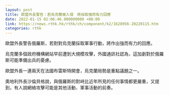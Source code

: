 ```yaml
---
layout: post
title: 歐盟外長警告：若烏克蘭被入侵　將採取強而有力回應
date: 2022-01-15 02:06:46.000000000 +08:00
link: https://news.rthk.hk/rthk/ch/component/k2/1628956-20220115.htm
categories: rthk
---
```


歐盟外長警告俄羅斯，若對對烏克蘭採取軍事行動，將作出強而有力的回應。 

烏克蘭多個政府機構網站早前遭到大規模攻擊，外國通訊社認為，這加劇對於俄羅斯可能準備出兵的憂慮。

歐盟外長一連兩天在法國布雷斯特開會，烏克蘭局勢是重點議題之一。

奧地利外長沙倫貝格說，與俄羅斯的對峙比近年所見的任何事情都更嚴重，又提到，有人說網絡攻擊可能是其他活動、軍事活動的前奏。
